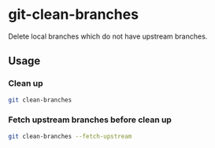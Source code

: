# git-clean-branches

Delete local branches which do not have upstream branches.

## Usage

### Clean up

```bash
git clean-branches
```

### Fetch upstream branches before clean up

```bash
git clean-branches --fetch-upstream
```
